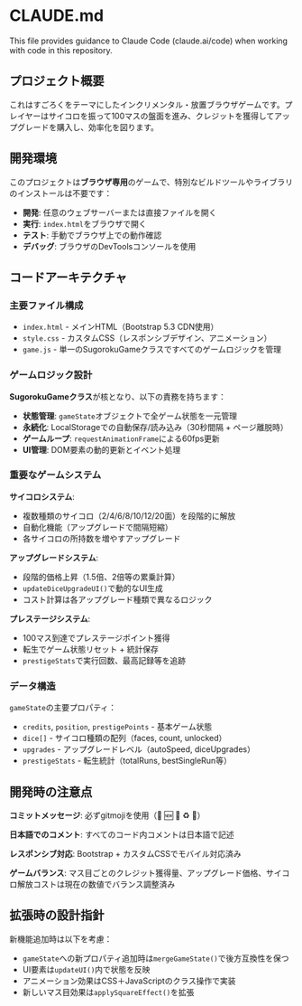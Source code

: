 # CLAUDE.md

This file provides guidance to Claude Code (claude.ai/code) when working with code in this repository.

## プロジェクト概要

これはすごろくをテーマにしたインクリメンタル・放置ブラウザゲームです。プレイヤーはサイコロを振って100マスの盤面を進み、クレジットを獲得してアップグレードを購入し、効率化を図ります。

## 開発環境

このプロジェクトは**ブラウザ専用**のゲームで、特別なビルドツールやライブラリのインストールは不要です：

- **開発**: 任意のウェブサーバーまたは直接ファイルを開く
- **実行**: `index.html`をブラウザで開く
- **テスト**: 手動でブラウザ上での動作確認
- **デバッグ**: ブラウザのDevToolsコンソールを使用

## コードアーキテクチャ

### 主要ファイル構成
- `index.html` - メインHTML（Bootstrap 5.3 CDN使用）
- `style.css` - カスタムCSS（レスポンシブデザイン、アニメーション）
- `game.js` - 単一のSugorokuGameクラスですべてのゲームロジックを管理

### ゲームロジック設計

**SugorokuGameクラス**が核となり、以下の責務を持ちます：
- **状態管理**: `gameState`オブジェクトで全ゲーム状態を一元管理
- **永続化**: LocalStorageでの自動保存/読み込み（30秒間隔 + ページ離脱時）
- **ゲームループ**: `requestAnimationFrame`による60fps更新
- **UI管理**: DOM要素の動的更新とイベント処理

### 重要なゲームシステム

**サイコロシステム**:
- 複数種類のサイコロ（2/4/6/8/10/12/20面）を段階的に解放
- 自動化機能（アップグレードで間隔短縮）
- 各サイコロの所持数を増やすアップグレード

**アップグレードシステム**:
- 段階的価格上昇（1.5倍、2倍等の累乗計算）
- `updateDiceUpgradeUI()`で動的なUI生成
- コスト計算は各アップグレード種類で異なるロジック

**プレステージシステム**:
- 100マス到達でプレステージポイント獲得
- 転生でゲーム状態リセット + 統計保存
- `prestigeStats`で実行回数、最高記録等を追跡

### データ構造

`gameState`の主要プロパティ：
- `credits`, `position`, `prestigePoints` - 基本ゲーム状態
- `dice[]` - サイコロ種類の配列（faces, count, unlocked）
- `upgrades` - アップグレードレベル（autoSpeed, diceUpgrades）
- `prestigeStats` - 転生統計（totalRuns, bestSingleRun等）

## 開発時の注意点

**コミットメッセージ**: 必ずgitmojiを使用（🎉 🆕 🐛 ♻️ 📝）

**日本語でのコメント**: すべてのコード内コメントは日本語で記述

**レスポンシブ対応**: Bootstrap + カスタムCSSでモバイル対応済み

**ゲームバランス**: マス目ごとのクレジット獲得量、アップグレード価格、サイコロ解放コストは現在の数値でバランス調整済み

## 拡張時の設計指針

新機能追加時は以下を考慮：
- `gameState`への新プロパティ追加時は`mergeGameState()`で後方互換性を保つ
- UI要素は`updateUI()`内で状態を反映
- アニメーション効果はCSS＋JavaScriptのクラス操作で実装
- 新しいマス目効果は`applySquareEffect()`を拡張